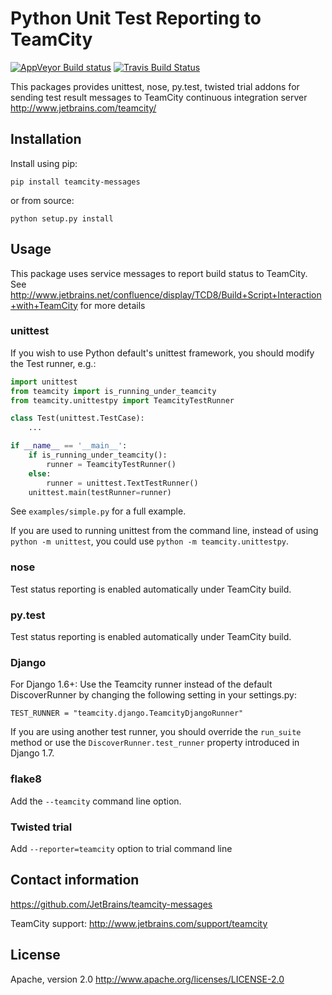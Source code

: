 Python Unit Test Reporting to TeamCity
======================================

[![AppVeyor Build status](https://ci.appveyor.com/api/projects/status/vt08bybn8k60a77s/branch/master?svg=true)](https://ci.appveyor.com/project/shalupov/teamcity-python/branch/master)
[![Travis Build Status](https://travis-ci.org/JetBrains/teamcity-messages.svg?branch=master)](https://travis-ci.org/JetBrains/teamcity-messages)

This packages provides unittest, nose, py.test, twisted trial addons for sending test result messages to TeamCity continuous integration server http://www.jetbrains.com/teamcity/

Installation
------------
Install using pip:

    pip install teamcity-messages

or from source:

    python setup.py install


Usage
-----
This package uses service messages to report  build status to TeamCity. See http://www.jetbrains.net/confluence/display/TCD8/Build+Script+Interaction+with+TeamCity for more details

### unittest
If you wish to use Python default's unittest framework, you should modify the Test runner, e.g.:

```python
import unittest
from teamcity import is_running_under_teamcity
from teamcity.unittestpy import TeamcityTestRunner

class Test(unittest.TestCase):
    ...

if __name__ == '__main__':
    if is_running_under_teamcity():
        runner = TeamcityTestRunner()
    else:
        runner = unittest.TextTestRunner()
    unittest.main(testRunner=runner)
```

See `examples/simple.py` for a full example.

If you are used to running unittest from the command line, instead of using `python -m unittest`, you could use `python -m teamcity.unittestpy`. 

### nose
Test status reporting is enabled automatically under TeamCity build.

### py.test
Test status reporting is enabled automatically under TeamCity build.

### Django
For Django 1.6+: Use the Teamcity runner instead of the default DiscoverRunner by changing the following setting in your settings.py:

    TEST_RUNNER = "teamcity.django.TeamcityDjangoRunner"

If you are using another test runner, you should override the `run_suite` method or use the `DiscoverRunner.test_runner` property introduced in Django 1.7.

### flake8
Add the `--teamcity` command line option.

### Twisted trial
Add `--reporter=teamcity` option to trial command line


Contact information
-------------------

https://github.com/JetBrains/teamcity-messages

TeamCity support: http://www.jetbrains.com/support/teamcity

License
-------

Apache, version 2.0
http://www.apache.org/licenses/LICENSE-2.0
